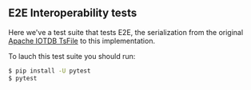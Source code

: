 ## E2E Interoperability tests

Here we've a test suite that tests E2E, the serialization from the original [Apache IOTDB TsFile](https://iotdb.apache.org) to this implementation. 

To lauch this test suite you should run:

```bash
$ pip install -U pytest
$ pytest
```
